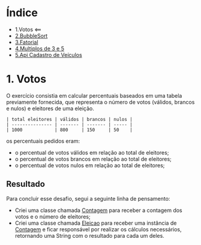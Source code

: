 # Índice

- 1.Votos <== 
- [2.BubbleSort](https://github.com/RodrigoSouzaDev/Desafio-JavaApi/tree/main/2%20-%20Bubble%20Sort)
- [3.Fatorial](https://github.com/RodrigoSouzaDev/Desafio-JavaApi/tree/main/3%20-%20Fatorial)
- [4.Multiplos de 3 e 5](https://github.com/RodrigoSouzaDev/Desafio-JavaApi/tree/main/4%20-%20Multiplos%20de%203%20e%205)
- [5.Api Cadastro de Veículos](https://github.com/RodrigoSouzaDev/Desafio-JavaApi/tree/main/5-%20Cadastro%20Veiculos)
# 1. Votos

O exercício consistia em calcular percentuais baseados em uma tabela previamente fornecida, que representa o número de votos (válidos, brancos e nulos) e eleitores de uma eleição.

```
| total eleitores | válidos | brancos | nulos |
| --------------- | ------- | ------- | ----- |
| 1000            | 800     | 150     | 50    |
```

os percentuais pedidos eram:

- o percentual de votos válidos em relação ao total de eleitores;
- o percentual de votos brancos em relação ao total de eleitores;
- o percentual de votos nulos em relação ao total de eleitores;

## Resultado

Para concluir esse desafio, segui a seguinte linha de pensamento: 

- Criei uma classe chamada [Contagem](https://github.com/RodrigoSouzaDev/Desafio-JavaApi/blob/main/1%20-%20Votos/src/Contagem.java) para receber a contagem dos votos e o número de eleitores;
- Criei uma classe chamada [Eleicao](https://github.com/RodrigoSouzaDev/Desafio-JavaApi/blob/main/1%20-%20Votos/src/Eleicao.java) para receber uma instância de [Contagem](https://github.com/RodrigoSouzaDev/Desafio-JavaApi/blob/main/1%20-%20Votos/src/Contagem.java) e ficar responsável por realizar os cálculos necessários, retornando uma String com o resultado para cada um deles.

